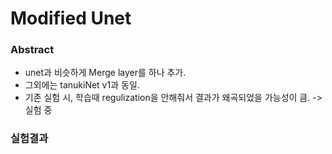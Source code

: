 # Modified Unet

### Abstract
- unet과 비슷하게 Merge layer를 하나 추가.
- 그외에는 tanukiNet v1과 동일.
- 기존 실험 시, 학습때 regulization을 안해줘서 결과가 왜곡되었을 가능성이 큼. -> 실험 중

### 실험결과 